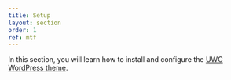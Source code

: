 ```yaml
---
title: Setup
layout: section
order: 1
ref: mtf
---
```


In this section, you will learn how to install and configure the 
[UWC WordPress theme](https://github.com/uwc/uwc-website).
